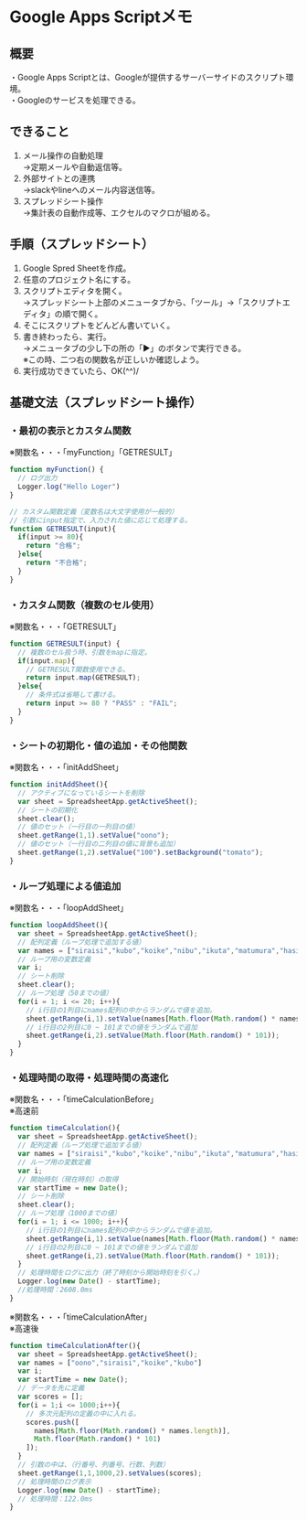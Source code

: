 # Google Apps Scriptメモ
## 概要
・Google Apps Scriptとは、Googleが提供するサーバーサイドのスクリプト環境。  
・Googleのサービスを処理できる。
## できること
1. メール操作の自動処理  
→定期メールや自動返信等。
2. 外部サイトとの連携  
→slackやlineへのメール内容送信等。  
3. スプレッドシート操作  
→集計表の自動作成等、エクセルのマクロが組める。

## 手順（スプレッドシート）
1. Google Spred Sheetを作成。
2. 任意のプロジェクト名にする。
3. スクリプトエディタを開く。  
→スプレッドシート上部のメニュータブから、「ツール」→「スクリプトエディタ」の順で開く。
4. そこにスクリプトをどんどん書いていく。
5. 書き終わったら、実行。  
→メニュータブの少し下の所の「▶」のボタンで実行できる。  
※この時、二つ右の関数名が正しいか確認しよう。
6. 実行成功できていたら、OK(^^)/

## 基礎文法（スプレッドシート操作）
### ・最初の表示とカスタム関数
※関数名・・・「myFunction」「GETRESULT」
```JavaScript
function myFunction() {
  // ログ出力
  Logger.log("Hello Loger")
}

// カスタム関数定義（変数名は大文字使用が一般的）
// 引数にinput指定で、入力された値に応じて処理する。
function GETRESULT(input){
  if(input >= 80){
    return "合格";
  }else{
    return "不合格";
  }
}
```
### ・カスタム関数（複数のセル使用）
※関数名・・・「GETRESULT」
```JavaScript
function GETRESULT(input) {
  // 複数のセル扱う時、引数をmapに指定。
  if(input.map){
    // GETRESULT関数使用できる。
    return input.map(GETRESULT);
  }else{
    // 条件式は省略して書ける。
    return input >= 80 ? "PASS" : "FAIL";
  }
}
```
### ・シートの初期化・値の追加・その他関数
※関数名・・・「initAddSheet」
```JavaScript
function initAddSheet(){
  // アクティブになっているシートを削除
  var sheet = SpreadsheetApp.getActiveSheet();
  // シートの初期化
  sheet.clear();
  // 値のセット（一行目の一列目の値）
  sheet.getRange(1,1).setValue("oono");
  // 値のセット（一行目の二列目の値に背景も追加）
  sheet.getRange(1,2).setValue("100").setBackground("tomato");
}
```
### ・ループ処理による値追加
※関数名・・・「loopAddSheet」
```JavaScript
function loopAddSheet(){
  var sheet = SpreadsheetApp.getActiveSheet();
  // 配列定義（ループ処理で追加する値）
  var names = ["siraisi","kubo","koike","nibu","ikuta","matumura","hasimoto","nisino"];
  // ループ用の変数定義
  var i;
  // シート削除
  sheet.clear();
  // ループ処理（50までの値）
  for(i = 1; i <= 20; i++){
    // i行目の1列目にnames配列の中からランダムで値を追加。
    sheet.getRange(i,1).setValue(names[Math.floor(Math.random() * names.length)]);
    // i行目の2列目に0 ~ 101までの値をランダムで追加
    sheet.getRange(i,2).setValue(Math.floor(Math.random() * 101));
  }
}
```
### ・処理時間の取得・処理時間の高速化
※関数名・・・「timeCalculationBefore」  
※高速前
```JavaScript
function timeCalculation(){
  var sheet = SpreadsheetApp.getActiveSheet();
  // 配列定義（ループ処理で追加する値）
  var names = ["siraisi","kubo","koike","nibu","ikuta","matumura","hasimoto","nisino"];
  // ループ用の変数定義
  var i;
  // 開始時刻（現在時刻）の取得
  var startTime = new Date();
  // シート削除
  sheet.clear();
  // ループ処理（1000までの値）
  for(i = 1; i <= 1000; i++){
    // i行目の1列目にnames配列の中からランダムで値を追加。
    sheet.getRange(i,1).setValue(names[Math.floor(Math.random() * names.length)]);
    // i行目の2列目に0 ~ 101までの値をランダムで追加
    sheet.getRange(i,2).setValue(Math.floor(Math.random() * 101));
  }
  // 処理時間をログに出力（終了時刻から開始時刻を引く。）
  Logger.log(new Date() - startTime);
  //処理時間：2608.0ms
}
```
※関数名・・・「timeCalculationAfter」  
※高速後
```JavaScript
function timeCalculationAfter(){
  var sheet = SpreadsheetApp.getActiveSheet();
  var names = ["oono","siraisi","koike","kubo"]
  var i;
  var startTime = new Date();
  // データを先に定義
  var scores = [];
  for(i = 1;i <= 1000;i++){
    // 多次元配列の定義の中に入れる。
    scores.push([
      names[Math.floor(Math.random() * names.length)],
      Math.floor(Math.random() * 101)
    ]);
  }
  // 引数の中は、（行番号、列番号、行数、列数）
  sheet.getRange(1,1,1000,2).setValues(scores);
  // 処理時間のログ表示
  Logger.log(new Date() - startTime);
  // 処理時間：122.0ms
}
```